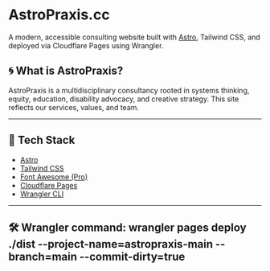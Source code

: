 # AstroPraxis.cc

A modern, accessible consulting website built with [Astro](https://astro.build), Tailwind CSS, and deployed via Cloudflare Pages using Wrangler.

## 🌀 What is AstroPraxis?

AstroPraxis is a multidisciplinary consultancy rooted in systems thinking, equity, education, disability advocacy, and creative strategy. This site reflects our services, values, and team.

---

## 🔧 Tech Stack

- [Astro](https://astro.build/)
- [Tailwind CSS](https://tailwindcss.com/)
- [Font Awesome (Pro)](https://fontawesome.com/)
- [Cloudflare Pages](https://pages.cloudflare.com/)
- [Wrangler CLI](https://developers.cloudflare.com/pages/platform/wrangler/)

---

## 🛠️ Wrangler command: wrangler pages deploy ./dist --project-name=astropraxis-main --branch=main --commit-dirty=true
